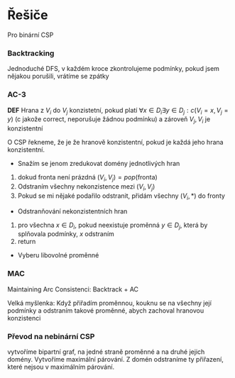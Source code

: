 # Řešiče

Pro binární CSP

### Backtracking

Jednoduché DFS, v každém kroce zkontrolujeme podmínky, pokud jsem nějakou porušili, vrátíme se zpátky

### AC-3

**DEF** Hrana z $V_i$ do $V_j$ konzistetní, pokud platí $\forall x \in D_i \exists y \in D_j: c(V_i=x, V_j=y)$ (c jakože correct, neporušuje žádnou podmínku) a zároveň $V_j, V_i$ je konzistentní

O CSP řekneme, že je že hranově konzistentní, pokud je každá jeho hrana konzistentní.

* Snažím se jenom zredukovat domény jednotlivých hran

1. dokud fronta není prázdná $(V_i, V_j) = pop(\text{fronta})$
2. Odstraním všechny nekonzistence mezi $(V_i, V_j)$
3. Pokud se mi nějaké podařilo odstranit, přidám všechny $(V_i, *)$ do fronty

* Odstranňování nekonzistentních hran

1. pro všechna $x \in D_i$, pokud neexistuje proměnná $y \in D_j$, která by splňovala podmínky, $x$ odstraním
2. return

* Vyberu libovolné proměnné

### MAC

Maintaining Arc Consistenci: Backtrack + AC

Velká myšlenka: Když přiřadím proměnnou, kouknu se na všechny její podmínky a odstraním takové proměnné, abych zachoval hranovou konzistenci

### Převod na nebinární CSP

vytvoříme bipartní graf, na jedné straně proměnné a na druhé jejich domény. Vytvoříme maximální párování. Z domén odstraníme ty přiřazení, které nejsou v maximálním párování.
